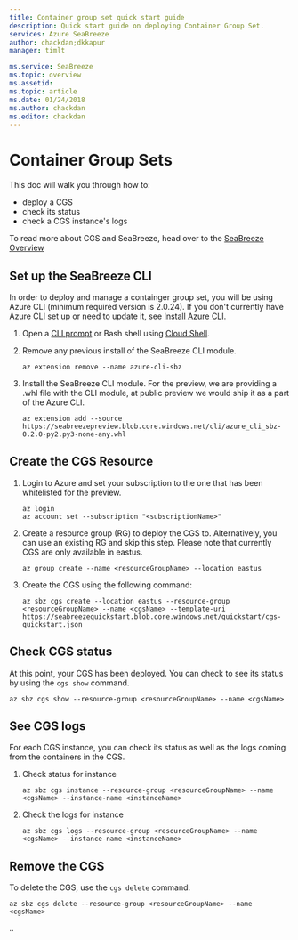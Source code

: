 ```yaml
---
title: Container group set quick start guide
description: Quick start guide on deploying Container Group Set.
services: Azure SeaBreeze
author: chackdan;dkkapur
manager: timlt

ms.service: SeaBreeze
ms.topic: overview
ms.assetid:
ms.topic: article
ms.date: 01/24/2018
ms.author: chackdan
ms.editor: chackdan
---
```


# Container Group Sets

This doc will walk you through how to:
* deploy a CGS
* check its status
* check a CGS instance's logs

To read more about CGS and SeaBreeze, head over to the [SeaBreeze Overview](./seabreeze-overview.md)

## Set up the SeaBreeze CLI
In order to deploy and manage a containger group set, you will be using Azure CLI (minimum required version is 2.0.24). If you don't currently have Azure CLI set up or need to update it, see [Install Azure CLI](https://docs.microsoft.com/en-us/cli/azure/install-azure-cli?view=azure-cli-latest).

1. Open a [CLI prompt](https://docs.microsoft.com/en-us/cli/azure/overview?view=azure-cli-latest) or Bash shell using [Cloud Shell](https://docs.microsoft.com/en-us/azure/cloud-shell/overview).
2. Remove any previous install of the SeaBreeze CLI module.

	```cli
	az extension remove --name azure-cli-sbz 
	```

3. Install the SeaBreeze CLI module. For the preview, we are providing a .whl file with the CLI module, at public preview we would ship it as a part of the Azure CLI.

	```cli
	az extension add --source https://seabreezepreview.blob.core.windows.net/cli/azure_cli_sbz-0.2.0-py2.py3-none-any.whl
	```

## Create the CGS Resource

1. Login to Azure and set your subscription to the one that has been whitelisted for the preview.

	```cli
	az login
	az account set --subscription "<subscriptionName>"
	```
2. Create a resource group (RG) to deploy the CGS to. Alternatively, you can use an existing RG and skip this step. Please note that currently CGS are only available in eastus.

	```cli
	az group create --name <resourceGroupName> --location eastus 
	```

3. Create the CGS using the following command:

	```cli
	az sbz cgs create --location eastus --resource-group <resourceGroupName> --name <cgsName> --template-uri https://seabreezequickstart.blob.core.windows.net/quickstart/cgs-quickstart.json
	```

## Check CGS status
At this point, your CGS has been deployed. You can check to see its status by using the `cgs show` command. 

```cli
az sbz cgs show --resource-group <resourceGroupName> --name <cgsName>
```

## See CGS logs

For each CGS instance, you can check its status as well as the logs coming from the containers in the CGS. 

1. Check status for instance <X>
	
	```cli
	az sbz cgs instance --resource-group <resourceGroupName> --name <cgsName> --instance-name <instanceName>
	```

2. Check the logs for instance <X>

	```cli
	az sbz cgs logs --resource-group <resourceGroupName> --name <cgsName> --instance-name <instanceName>
	```

## Remove the CGS
To delete the CGS, use the `cgs delete` command. 

```cli
az sbz cgs delete --resource-group <resourceGroupName> --name <cgsName>
```


..

<!-- Images -->
[SeaBreeze-01]: ./media/overview/SeaBreeze.PNG
[Milestones]: ./media/overview/Milestones.PNG
